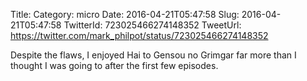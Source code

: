 Title: 
Category: micro
Date: 2016-04-21T05:47:58
Slug: 2016-04-21T05:47:58
TwitterId: 723025466274148352
TweetUrl: https://twitter.com/mark_philpot/status/723025466274148352

Despite the flaws, I enjoyed Hai to Gensou no Grimgar far more than I thought I was going to after the first few episodes.